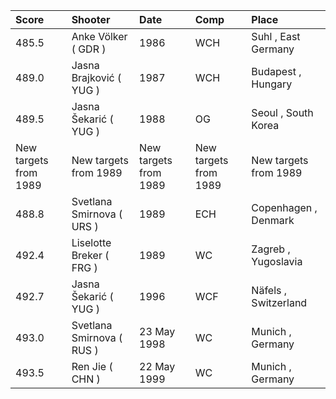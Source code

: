 | Score                 | Shooter                   | Date                  | Comp                  | Place                 |
|:----------------------|:--------------------------|:----------------------|:----------------------|:----------------------|
| 485.5                 | Anke Völker ( GDR )       | 1986                  | WCH                   | Suhl , East Germany   |
| 489.0                 | Jasna Brajković ( YUG )   | 1987                  | WCH                   | Budapest , Hungary    |
| 489.5                 | Jasna Šekarić ( YUG )     | 1988                  | OG                    | Seoul , South Korea   |
| New targets from 1989 | New targets from 1989     | New targets from 1989 | New targets from 1989 | New targets from 1989 |
| 488.8                 | Svetlana Smirnova ( URS ) | 1989                  | ECH                   | Copenhagen , Denmark  |
| 492.4                 | Liselotte Breker ( FRG )  | 1989                  | WC                    | Zagreb , Yugoslavia   |
| 492.7                 | Jasna Šekarić ( YUG )     | 1996                  | WCF                   | Näfels , Switzerland  |
| 493.0                 | Svetlana Smirnova ( RUS ) | 23 May 1998           | WC                    | Munich , Germany      |
| 493.5                 | Ren Jie ( CHN )           | 22 May 1999           | WC                    | Munich , Germany      |